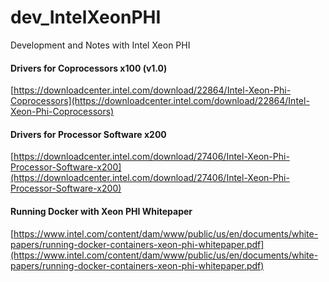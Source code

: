 # dev_IntelXeonPHI
Development and Notes with Intel Xeon PHI 

#### Drivers for Coprocessors x100 (v1.0)
[https://downloadcenter.intel.com/download/22864/Intel-Xeon-Phi-Coprocessors](https://downloadcenter.intel.com/download/22864/Intel-Xeon-Phi-Coprocessors) <br/>

#### Drivers for Processor Software x200
[https://downloadcenter.intel.com/download/27406/Intel-Xeon-Phi-Processor-Software-x200](https://downloadcenter.intel.com/download/27406/Intel-Xeon-Phi-Processor-Software-x200) <br/>

#### Running Docker with Xeon PHI Whitepaper
[https://www.intel.com/content/dam/www/public/us/en/documents/white-papers/running-docker-containers-xeon-phi-whitepaper.pdf](https://www.intel.com/content/dam/www/public/us/en/documents/white-papers/running-docker-containers-xeon-phi-whitepaper.pdf) <br/>


